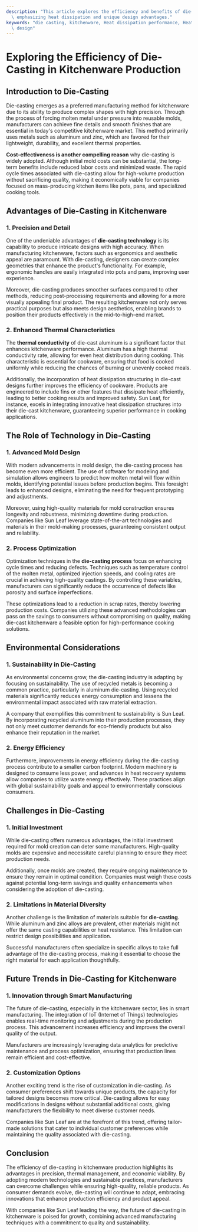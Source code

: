 ```yaml
---
description: "This article explores the efficiency and benefits of die-casting in kitchenware production,\
  \ emphasizing heat dissipation and unique design advantages."
keywords: "die casting, kitchenware, Heat dissipation performance, Heat dissipation optimization\
  \ design"
---
```

# Exploring the Efficiency of Die-Casting in Kitchenware Production

## Introduction to Die-Casting

Die-casting emerges as a preferred manufacturing method for kitchenware due to its ability to produce complex shapes with high precision. Through the process of forcing molten metal under pressure into reusable molds, manufacturers can achieve fine details and smooth finishes that are essential in today's competitive kitchenware market. This method primarily uses metals such as aluminum and zinc, which are favored for their lightweight, durability, and excellent thermal properties.

**Cost-effectiveness is another compelling reason** why die-casting is widely adopted. Although initial mold costs can be substantial, the long-term benefits include reduced labor costs and minimized waste. The rapid cycle times associated with die-casting allow for high-volume production without sacrificing quality, making it economically viable for companies focused on mass-producing kitchen items like pots, pans, and specialized cooking tools.

## Advantages of Die-Casting in Kitchenware

### 1. Precision and Detail

One of the undeniable advantages of **die-casting technology** is its capability to produce intricate designs with high accuracy. When manufacturing kitchenware, factors such as ergonomics and aesthetic appeal are paramount. With die-casting, designers can create complex geometries that enhance the product's functionality. For example, ergonomic handles are easily integrated into pots and pans, improving user experience.

Moreover, die-casting produces smoother surfaces compared to other methods, reducing post-processing requirements and allowing for a more visually appealing final product. The resulting kitchenware not only serves practical purposes but also meets design aesthetics, enabling brands to position their products effectively in the mid-to-high-end market.

### 2. Enhanced Thermal Characteristics

The **thermal conductivity** of die-cast aluminum is a significant factor that enhances kitchenware performance. Aluminum has a high thermal conductivity rate, allowing for even heat distribution during cooking. This characteristic is essential for cookware, ensuring that food is cooked uniformly while reducing the chances of burning or unevenly cooked meals.

Additionally, the incorporation of heat dissipation structuring in die-cast designs further improves the efficiency of cookware. Products are engineered to include fins or other features that dissipate heat efficiently, leading to better cooking results and improved safety. Sun Leaf, for instance, excels in integrating innovative heat dissipation structures into their die-cast kitchenware, guaranteeing superior performance in cooking applications.

## The Role of Technology in Die-Casting

### 1. Advanced Mold Design

With modern advancements in mold design, the die-casting process has become even more efficient. The use of software for modeling and simulation allows engineers to predict how molten metal will flow within molds, identifying potential issues before production begins. This foresight leads to enhanced designs, eliminating the need for frequent prototyping and adjustments.

Moreover, using high-quality materials for mold construction ensures longevity and robustness, minimizing downtime during production. Companies like Sun Leaf leverage state-of-the-art technologies and materials in their mold-making processes, guaranteeing consistent output and reliability.

### 2. Process Optimization

Optimization techniques in the **die-casting process** focus on enhancing cycle times and reducing defects. Techniques such as temperature control of the molten metal, optimized injection speeds, and cooling rates are crucial in achieving high-quality castings. By controlling these variables, manufacturers can significantly reduce the occurrence of defects like porosity and surface imperfections.

These optimizations lead to a reduction in scrap rates, thereby lowering production costs. Companies utilizing these advanced methodologies can pass on the savings to consumers without compromising on quality, making die-cast kitchenware a feasible option for high-performance cooking solutions.

## Environmental Considerations

### 1. Sustainability in Die-Casting

As environmental concerns grow, the die-casting industry is adapting by focusing on sustainability. The use of recycled metals is becoming a common practice, particularly in aluminum die-casting. Using recycled materials significantly reduces energy consumption and lessens the environmental impact associated with raw material extraction.

A company that exemplifies this commitment to sustainability is Sun Leaf. By incorporating recycled aluminum into their production processes, they not only meet customer demands for eco-friendly products but also enhance their reputation in the market.

### 2. Energy Efficiency

Furthermore, improvements in energy efficiency during the die-casting process contribute to a smaller carbon footprint. Modern machinery is designed to consume less power, and advances in heat recovery systems allow companies to utilize waste energy effectively. These practices align with global sustainability goals and appeal to environmentally conscious consumers.

## Challenges in Die-Casting

### 1. Initial Investment

While die-casting offers numerous advantages, the initial investment required for mold creation can deter some manufacturers. High-quality molds are expensive and necessitate careful planning to ensure they meet production needs.

Additionally, once molds are created, they require ongoing maintenance to ensure they remain in optimal condition. Companies must weigh these costs against potential long-term savings and quality enhancements when considering the adoption of die-casting.

### 2. Limitations in Material Diversity

Another challenge is the limitation of materials suitable for **die-casting**. While aluminum and zinc alloys are prevalent, other materials might not offer the same casting capabilities or heat resistance. This limitation can restrict design possibilities and application. 

Successful manufacturers often specialize in specific alloys to take full advantage of the die-casting process, making it essential to choose the right material for each application thoughtfully.

## Future Trends in Die-Casting for Kitchenware

### 1. Innovation through Smart Manufacturing

The future of die-casting, especially in the kitchenware sector, lies in smart manufacturing. The integration of IoT (Internet of Things) technologies enables real-time monitoring and adjustments during the production process. This advancement increases efficiency and improves the overall quality of the output.

Manufacturers are increasingly leveraging data analytics for predictive maintenance and process optimization, ensuring that production lines remain efficient and cost-effective.

### 2. Customization Options

Another exciting trend is the rise of customization in die-casting. As consumer preferences shift towards unique products, the capacity for tailored designs becomes more critical. Die-casting allows for easy modifications in designs without substantial additional costs, giving manufacturers the flexibility to meet diverse customer needs.

Companies like Sun Leaf are at the forefront of this trend, offering tailor-made solutions that cater to individual customer preferences while maintaining the quality associated with die-casting.

## Conclusion

The efficiency of die-casting in kitchenware production highlights its advantages in precision, thermal management, and economic viability. By adopting modern technologies and sustainable practices, manufacturers can overcome challenges while ensuring high-quality, reliable products. As consumer demands evolve, die-casting will continue to adapt, embracing innovations that enhance production efficiency and product appeal. 

With companies like Sun Leaf leading the way, the future of die-casting in kitchenware is poised for growth, combining advanced manufacturing techniques with a commitment to quality and sustainability.
